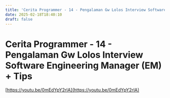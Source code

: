```yaml
---
title: 'Cerita Programmer - 14 - Pengalaman Gw Lolos Interview Software Engineering Manager (EM) + Tips'
date: 2025-02-18T18:40:10
draft: false
---
```


# Cerita Programmer - 14 - Pengalaman Gw Lolos Interview Software Engineering Manager (EM) + Tips

[https://youtu.be/0mEdYpY2rlA](https://youtu.be/0mEdYpY2rlA)

